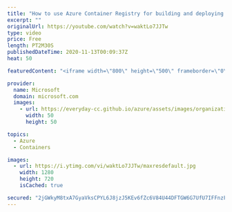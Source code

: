 ```yaml
---
title: "How to use Azure Container Registry for building and deploying .NET Core Apps"
excerpt: ""
originalUrl: https://youtube.com/watch?v=waktLo7JJTw
type: video
price: Free
length: PT2M30S
publishedDateTime: 2020-11-13T00:09:37Z
heat: 50

featuredContent: "<iframe width=\"800\" height=\"500\" frameborder=\"0\" src=\"https://www.youtube.com/embed/waktLo7JJTw\" allow=\"accelerometer; autoplay; encrypted-media; gyroscope; picture-in-picture\" allowfullscreen></iframe>"

provider:
  name: Microsoft
  domain: microsoft.com
  images:
    - url: https://everyday-cc.github.io/azure/assets/images/organizations/microsoft.com-50x50.jpg
      width: 50
      height: 50

topics:
  - Azure
  - Containers

images:
  - url: https://i.ytimg.com/vi/waktLo7JJTw/maxresdefault.jpg
    width: 1280
    height: 720
    isCached: true

secured: "2jGWkyM8txA7GyaVksCPYL6J8jzJ5KEv6fZc6V84U44DFTGW6G7UfU7IFFnzFYYefgnav+tpF0AuQ+VKyYR3nnam5rIrOiEA+pA52v0q4JbttzvDihMx2Vgsfa9mgYGFLwTDsSDpXnyT73PWCWr74U0RwmiC897t/OTPWtQ9iLsPdH8DZp7N5jMBAcT8UAWdTjU+PuI7tMUJFZ4i9bVxUXzpQDrsYjnJUQq/LF0qdNumL+O1iyVvLamBuKi7RDEMgYajwvJWTfnBcq1tRiMizabPCkwgAvdulyMzUvckXvStwGc8PmAZh3TdRVbUAkE6LBQgZvhEL6XrZ03e8lWNvb+txUr49VRYBYR3n+rp+8y6D2UTFL0YHQD6xvP1qF3tMShjjHn3np2YU+izYjCKyQ==;mTyTuX2dv5lFrMCrjBo4Fg=="
---
```


